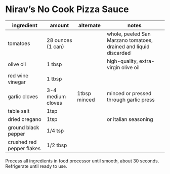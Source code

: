 # Nirav’s No Cook Pizza Sauce

| ingredient                | amount            | alternate    | notes                                                            |
| ------------------------- | ----------------- | ------------ | ---------------------------------------------------------------- |
| tomatoes                  | 28 ounces (1 can) |              | whole, peeled San Marzano tomatoes, drained and liquid discarded |
| olive oil                 | 1 tbsp            |              | high-quality, extra-virgin olive oil                             |
| red wine vinegar          | 1 tbsp            |              |                                                                  |
| garlic cloves             | 3-4 medium cloves | 1tbsp minced | minced or pressed through garlic press                           |
| table salt                | 1tsp              |              |                                                                  |
| dried oregano             | 1tsp              |              | or italian seasoning                                             |
| ground black pepper       | 1/4 tsp           |              |                                                                  |
| crushed red pepper flakes | 1/2 tbsp          |              |                                                                  |

Process all ingredients in food processor until smooth, about 30 seconds. Refrigerate until ready to use.
